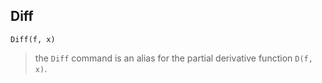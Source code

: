 ## Diff

``` 
Diff(f, x)
``` 
> the `Diff` command is an alias for the partial derivative function `D(f, x)`.